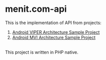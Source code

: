 # menit.com-api

This is the implementation of API from projects:
<ol>
  <li><a href="https://github.com/revze/try-android-viper">Android VIPER Architecture Sample Project</a></li>
  <li><a href="https://github.com/revze/try-android-mvi">Android MVI Architecture Sample Project</a></li>
</ol>
<br>
This project is written in PHP native.